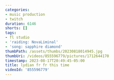 ```yaml
---
categories:
- music production
- twitch
duration: 6146
shorts: []
tags:
- fl studio
- 'raiding: NovaLiminal'
- 'song: sapphire diamond'
thumbPath: /assets/thumbs/20230818014945.jpg
thumbUri: /videos/855596779/pictures/1712644170
timestamp: 2023-08-17T20:49:45-05:00
title: lydian fr fr this time
videoId: '855596779'
---
```

